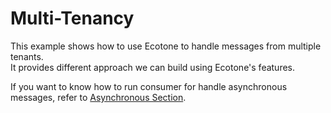 # Multi-Tenancy

This example shows how to use Ecotone to handle messages from multiple tenants.  
It provides different approach we can build using Ecotone's features.  

If you want to know how to run consumer for handle asynchronous messages, refer to [Asynchronous Section](https://docs.ecotone.tech/modelling/asynchronous-handling).
